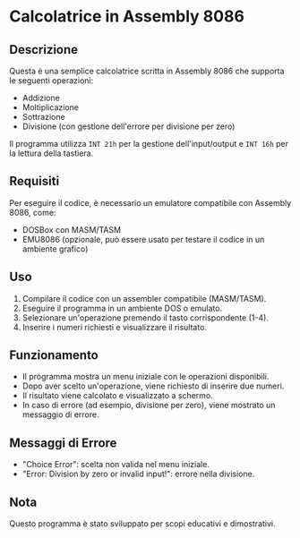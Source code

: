 # Calcolatrice in Assembly 8086

## Descrizione
Questa è una semplice calcolatrice scritta in Assembly 8086 che supporta le seguenti operazioni:
- Addizione
- Moltiplicazione
- Sottrazione
- Divisione (con gestione dell'errore per divisione per zero)

Il programma utilizza `INT 21h` per la gestione dell'input/output e `INT 16h` per la lettura della tastiera.

## Requisiti
Per eseguire il codice, è necessario un emulatore compatibile con Assembly 8086, come:
- DOSBox con MASM/TASM
- EMU8086 (opzionale, può essere usato per testare il codice in un ambiente grafico)

## Uso
1. Compilare il codice con un assembler compatibile (MASM/TASM).
2. Eseguire il programma in un ambiente DOS o emulato.
3. Selezionare un'operazione premendo il tasto corrispondente (1-4).
4. Inserire i numeri richiesti e visualizzare il risultato.

## Funzionamento
- Il programma mostra un menu iniziale con le operazioni disponibili.
- Dopo aver scelto un'operazione, viene richiesto di inserire due numeri.
- Il risultato viene calcolato e visualizzato a schermo.
- In caso di errore (ad esempio, divisione per zero), viene mostrato un messaggio di errore.

## Messaggi di Errore
- "Choice Error": scelta non valida nel menu iniziale.
- "Error: Division by zero or invalid input!": errore nella divisione.

## Nota
Questo programma è stato sviluppato per scopi educativi e dimostrativi.

